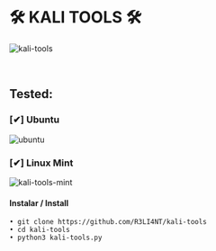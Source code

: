 # 🛠️ KALI TOOLS 🛠️


![kali-tools](https://user-images.githubusercontent.com/75953873/140532652-fc4187ec-d5c0-405f-a99f-b8430a7ce10b.png)

</br>

## Tested:

### [✔] Ubuntu

![ubuntu](https://user-images.githubusercontent.com/75953873/140592974-8023763a-ecde-4b30-b16f-4c86bbbf5f23.png)


### [✔] Linux Mint
![kali-tools-mint](https://user-images.githubusercontent.com/75953873/139563933-bd7eaf10-a424-42e4-8f86-cbb89ad4d369.png)

#### Instalar / Install
```
• git clone https://github.com/R3LI4NT/kali-tools
• cd kali-tools
• python3 kali-tools.py
```

